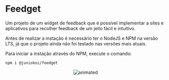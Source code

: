 # Feedget
Um projeto de um widget de feedback que é possível implementar a sites e aplicativos para recolher feedback de um jeito fácil e intuitivo.

Antes de realizar a instação é necessário ter o NodeJS e NPM na versão LTS, já que o projeto ainda não foi testado nas versões mais atuais.

Para iniciar a instação através do NPM, execute o comando: 

```node
npm i @juniokoi/feedget
```


<p align="center">
<img src="https://user-images.githubusercontent.com/53125029/167770098-a546fed6-88a0-4e9b-a1a7-d3f301cfd567.gif" alt="animated"/>
</p>

